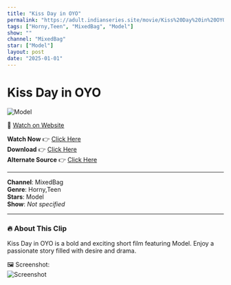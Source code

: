 ```yaml
---
title: "Kiss Day in OYO"
permalink: "https://adult.indianseries.site/movie/Kiss%20Day%20in%20OYO"
tags: ["Horny,Teen", "MixedBag", "Model"]
show: ""
channel: "MixedBag"
star: ["Model"]
layout: post
date: "2025-01-01"
---
```


# Kiss Day in OYO

![Model](https://shorts.desisins.com/wp-content/uploads/2024/02/Kiss-Day-DesiSins.com_.jpg)

🔗 [Watch on Website](https://adult.indianseries.site/movie/Kiss%20Day%20in%20OYO)

**Watch Now** 👉 [Click Here](https://adult.indianseries.site/movie/Kiss%20Day%20in%20OYO)  
**Download** 👉 [Click Here](https://adult.indianseries.site/movie/Kiss%20Day%20in%20OYO)  
**Alternate Source** 👉 [Click Here](https://adult.indianseries.site/movie/Kiss%20Day%20in%20OYO)

---

**Channel**: MixedBag  
**Genre**: Horny,Teen  
**Stars**: Model  
**Show**: *Not specified*

---

### 🔥 About This Clip

Kiss Day in OYO is a bold and exciting short film featuring Model. Enjoy a passionate story filled with desire and drama.
 
🖼️ Screenshot:  
![Screenshot](https://shorts.desisins.com/wp-content/uploads/2024/02/Kiss-Day-DesiSins.com_.jpg)
